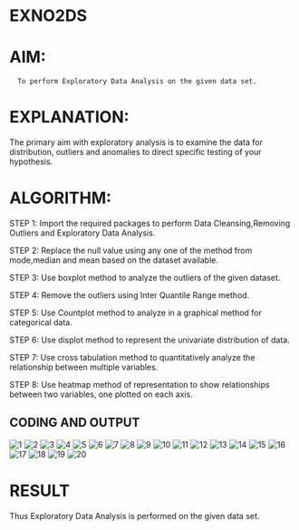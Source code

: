 # EXNO2DS
# AIM:
      To perform Exploratory Data Analysis on the given data set.
      
# EXPLANATION:
  The primary aim with exploratory analysis is to examine the data for distribution, outliers and anomalies to direct specific testing of your hypothesis.
  
# ALGORITHM:
STEP 1: Import the required packages to perform Data Cleansing,Removing Outliers and Exploratory Data Analysis.

STEP 2: Replace the null value using any one of the method from mode,median and mean based on the dataset available.

STEP 3: Use boxplot method to analyze the outliers of the given dataset.

STEP 4: Remove the outliers using Inter Quantile Range method.

STEP 5: Use Countplot method to analyze in a graphical method for categorical data.

STEP 6: Use displot method to represent the univariate distribution of data.

STEP 7: Use cross tabulation method to quantitatively analyze the relationship between multiple variables.

STEP 8: Use heatmap method of representation to show relationships between two variables, one plotted on each axis.

## CODING AND OUTPUT
![1](https://github.com/user-attachments/assets/d9938602-906f-40fa-86df-98bb6fb59037)
![2](https://github.com/user-attachments/assets/f9423bc0-8f47-448c-8a18-52414913af84)
![3](https://github.com/user-attachments/assets/2170e3a0-b491-4fe8-9626-007db6d1fdde)
![4](https://github.com/user-attachments/assets/4b767fa7-e424-4ca3-8a4f-9bec68cb5926)
![5](https://github.com/user-attachments/assets/c972e235-d8eb-4fb9-b006-2bcb8d0589c2)
![6](https://github.com/user-attachments/assets/e936fc12-f306-406a-b8b3-1291e73e0c41)
![7](https://github.com/user-attachments/assets/294c2642-87cc-4b94-9b2f-a7dd421ae08c)
![8](https://github.com/user-attachments/assets/642997ba-8018-478e-86f9-e2f4dc876e38)
![9](https://github.com/user-attachments/assets/9e8c2c14-4827-43f4-a468-8758c0d82687)
![10](https://github.com/user-attachments/assets/ee628c76-5288-40d8-b614-7f3564ecaf7c)
![11](https://github.com/user-attachments/assets/4078cad1-9ec5-481f-b073-b39beac43fb1)
![12](https://github.com/user-attachments/assets/06503f84-89bd-4c83-b714-ea8f07b7c240)
![13](https://github.com/user-attachments/assets/259d4f28-13f3-42fc-b0d6-2e0e3e595d4b)
![14](https://github.com/user-attachments/assets/883d90ed-b148-436f-950b-8d50f6b47118)
![15](https://github.com/user-attachments/assets/ebb3ec48-e0b0-4cbb-9017-e3fe745acbc8)
![16](https://github.com/user-attachments/assets/d1864ae5-f9fb-446b-807b-ad2e977b6456)
![17](https://github.com/user-attachments/assets/f4c297b1-e82e-4c53-8847-e13d7e853d68)
![18](https://github.com/user-attachments/assets/c0ad16f6-023f-477e-822c-2d399a2e220f)
![19](https://github.com/user-attachments/assets/0995dd91-645a-4665-9aa0-ba3423c77157)
![20](https://github.com/user-attachments/assets/a9980b47-9cc0-4b8c-b8b7-b7ad1d867d7f)
# RESULT
Thus Exploratory Data Analysis is performed on the given data set.
